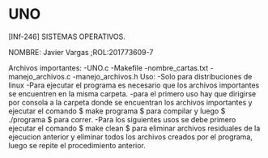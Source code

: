 # UNO
[INf-246] SISTEMAS OPERATIVOS.

NOMBRE:	Javier Vargas ;ROL:201773609-7

Archivos importantes:
-UNO.c
-Makefile
-nombre_cartas.txt
-manejo_archivos.c
-manejo_archivos.h
Uso:
-Solo para distribuciones de linux
-Para ejecutar el programa es necesario que los archivos importantes se encuentren en la misma carpeta.
-para el primero uso hay que dirigirse por consola a la carpeta donde se encuentran los archivos importantes y ejecutar el comando $ make programa $ para compilar y luego $ ./programa $ para correr.
-Para los siguientes usos se debe primero ejecutar el comando $ make clean $ para eliminar archivos residuales de la ejecucion anterior y eliminar todos los archivos creados por el programa, luego se repite el procedimiento anterior.
